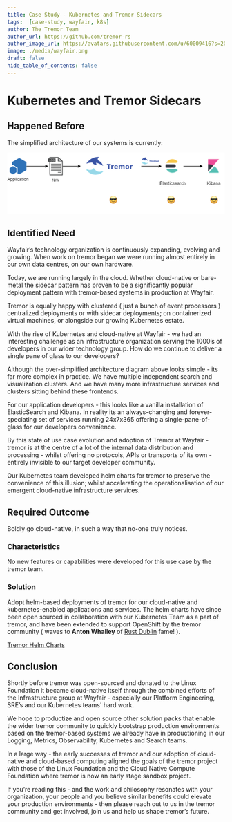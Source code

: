 ```yaml
---
title: Case Study - Kubernetes and Tremor Sidecars
tags:  [case-study, wayfair, k8s]
author: The Tremor Team
author_url: https://github.com/tremor-rs
author_image_url: https://avatars.githubusercontent.com/u/60009416?s=200&v=4
image: ./media/wayfair.png
draft: false
hide_table_of_contents: false
---
```


# Kubernetes and Tremor Sidecars

## Happened Before
  
The simplified architecture of our systems is currently:
  
![old pipeline](./media/kubernetes-sidecars/image1.png)

## Identified Need

Wayfair’s technology organization is continuously expanding, evolving
and growing. When work on tremor began we were running almost entirely
in our own data centres, on our own hardware.

Today, we are running largely in the cloud. Whether cloud-native or
bare-metal the sidecar pattern has proven to be a significantly popular
deployment pattern with tremor-based systems in production at Wayfair.  
  
Tremor is equally happy with clustered ( just a bunch of event
processors ) centralized deployments or with sidecar deployments; on
containerized virtual machines, or alongside our growing Kubernetes
estate.

With the rise of Kubernetes and cloud-native at Wayfair - we had an
interesting challenge as an infrastructure organization serving the
1000’s of developers in our wider technology group. How do we continue
to deliver a single pane of glass to our developers?  
  
Although the over-simplified architecture diagram above looks simple -
its far more complex in practice. We have multiple independent search
and visualization clusters. And we have many more infrastructure
services and clusters sitting behind these frontends.  
  
For our application developers - this looks like a vanilla installation
of ElasticSearch and Kibana. In reality its an always-changing and
forever-speciating set of services running 24x7x365 offering a
single-pane-of-glass for our developers convenience.  
  
By this state of use case evolution and adoption of Tremor at Wayfair -
tremor is at the centre of a lot of the internal data distribution and
processing - whilst offering no protocols, APIs or transports of its
own - entirely invisible to our target developer community.  
  
Our Kubernetes team developed helm charts for tremor to preserve the
convenience of this illusion; whilst accelerating the operationalisation
of our emergent cloud-native infrastructure services.

## Required Outcome

Boldly go cloud-native, in such a way that no-one truly notices.

### Characteristics

No new features or capabilities were developed for this use case by the
tremor team.

### Solution

Adopt helm-based deployments of tremor for our cloud-native and
kubernetes-enabled applications and services. The helm charts have since
been open sourced in collaboration with our Kubernetes Team as a part of
tremor, and have been extended to support OpenShift by the tremor
community ( waves to **Anton Whalley** of [Rust Dublin](https://www.meetup.com/Rust-Dublin/) fame! ).

[Tremor Helm Charts](https://github.com/tremor-rs/tremor-k8s-helm)

## Conclusion

Shortly before tremor was open-sourced and donated to the Linux
Foundation it became cloud-native itself through the combined efforts of
the Infrastructure group at Wayfair - especially our Platform
Engineering, SRE’s and our Kubernetes teams' hard work.  
  
We hope to productize and open source other solution packs that enable
the wider tremor community to quickly bootstrap production environments
based on the tremor-based systems we already have in productioning in
our Logging, Metrics, Observability, Kubernetes and Search teams.  
  
In a large way - the early successes of tremor and our adoption of
cloud-native and cloud-based computing aligned the goals of the tremor
project with those of the Linux Foundation and the Cloud Native Compute
Foundation where tremor is now an early stage sandbox project.  
  
If you’re reading this - and the work and philosophy resonates with your
organization, your people and you believe similar benefits could elevate
your production environments - then please reach out to us in the tremor
community and get involved, join us and help us shape tremor’s future.
